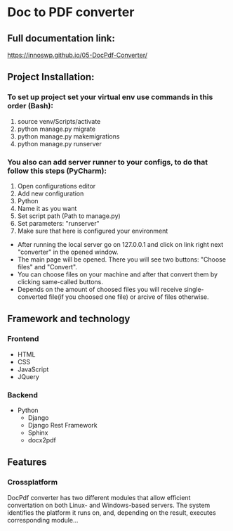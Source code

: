# Doc to PDF converter

## Full documentation link:
https://innoswp.github.io/05-DocPdf-Converter/

## Project Installation:
### To set up project set your virtual env use commands in this order (Bash):
1. source venv/Scripts/activate
2. python manage.py migrate
3. python manage.py makemigrations
4. python manage.py runserver

### You also can add server runner to your configs, to do that follow this steps (PyCharm):
1. Open configurations editor
2. Add new configuration
3. Python
4. Name it as you want
5. Set script path (Path to manage.py)
6. Set parameters: "runserver"
7. Make sure that here is configured your environment

* After running the local server go on 127.0.0.1 and click on link right next "converter" in the opened window.
* The main page will be opened. There you will see two buttons: "Choose files" and "Convert".
* You can choose files on your machine and after that convert them by clicking same-called buttons.
* Depends on the amount of choosed files you will receive single-converted file(if you choosed one file) or arcive of files otherwise.

## Framework and technology
### Frontend

- HTML
- CSS
- JavaScript
- JQuery

### Backend

- Python
  - Django
  - Django Rest Framework
  - Sphinx
  - docx2pdf

## Features
### Crossplatform
DocPdf converter has two different modules that allow efficient convertation on both Linux- and Windows-based servers. The system identifies the platform it runs on, and, depending on the result, executes corresponding module...
